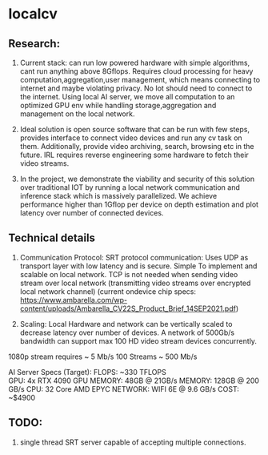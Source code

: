 # localcv 


## Research: 
1. Current stack: can run low powered hardware with simple algorithms, cant run anything above 8Gflops. Requires cloud processing for heavy computation,aggregation,user management, which means connecting to internet and maybe violating privacy. No Iot should need to connect to the internet. Using local AI server, we move all computation to an optimized GPU env while handling storage,aggregation and management on the local network.

2. Ideal solution is open source software that can be run with few steps, provides interface to connect video devices and run any cv task on them. Additionally, provide video archiving, search, browsing etc in the future.
IRL requires reverse engineering some hardware to fetch their video streams.

3. In the project,  we demonstrate the viability and security of this solution over traditional IOT by running a local network communication and inference stack which is massively parallelized. We achieve performance higher than 1Gflop per device on depth estimation and plot latency over number of connected devices.


## Technical details

1. Communication Protocol: SRT protocol communication: Uses UDP as transport layer with low latency and is secure. Simple To implement and scalable on local network. TCP is not needed when sending video stream over local network (transmitting video streams over encrypted local network channel) (current ondevice chip specs: https://www.ambarella.com/wp-content/uploads/Ambarella_CV22S_Product_Brief_14SEP2021.pdf)

2. Scaling: Local Hardware and network can be vertically scaled to decrease latency over number of devices. A network of 500Gb/s bandwidth can support max 100 HD video stream devices concurrently.

1080p stream requires ~ 5 Mb/s
100 Streams ~ 500 Mb/s

AI Server Specs (Target): 
FLOPS: ~330 TFLOPS  
GPU: 4x RTX 4090 
GPU MEMORY: 48GB @ 21GB/s
MEMORY: 128GB @ 200 GB/s
CPU: 32 Core AMD EPYC
NETWORK: WIFI 6E @ 9.6 GB/s
COST: ~$4900

## TODO: 
1. single thread SRT server capable of accepting multiple connections.


